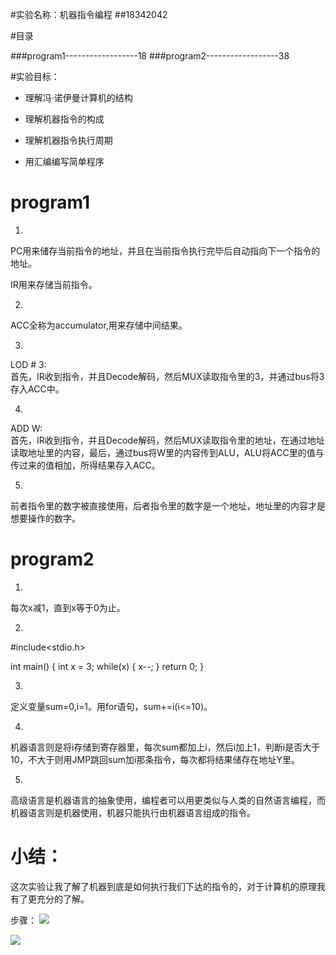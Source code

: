 #实验名称：机器指令编程
##18342042

#目录

###program1------------------18
###program2------------------38

#实验目标：
* 理解冯·诺伊曼计算机的结构         

* 理解机器指令的构成           

* 理解机器指令执行周期            

* 用汇编编写简单程序              

# program1
1) 
PC用来储存当前指令的地址，并且在当前指令执行完毕后自动指向下一个指令的地址。        

IR用来存储当前指令。        

2)
ACC全称为accumulator,用来存储中间结果。       

3)
LOD # 3:        
首先，IR收到指令，并且Decode解码，然后MUX读取指令里的3，并通过bus将3存入ACC中。     

4)
ADD W:      
首先，IR收到指令，并且Decode解码，然后MUX读取指令里的地址，在通过地址读取地址里的内容，最后，通过bus将W里的内容传到ALU，ALU将ACC里的值与传过来的值相加，所得结果存入ACC。       

5)
前者指令里的数字被直接使用，后者指令里的数字是一个地址，地址里的内容才是想要操作的数字。        

# program2
1)
每次x减1，直到x等于0为止。      

2)
 #include<stdio.h>

int main() {
    int x = 3;
    while(x) {
        x--;
    }
    return 0;
}

3)
定义变量sum=0,i=1。用for语句，sum+=i(i<=10)。       

4)
机器语言则是将i存储到寄存器里，每次sum都加上i，然后i加上1，判断i是否大于10，不大于则用JMP跳回sum加i那条指令，每次都将结果储存在地址Y里。        

5)
高级语言是机器语言的抽象使用，编程者可以用更类似与人类的自然语言编程，而机器语言则是机器使用，机器只能执行由机器语言组成的指令。        


# 小结：
这次实验让我了解了机器到底是如何执行我们下达的指令的，对于计算机的原理我有了更充分的了解。          

步骤：
![](http://a4.qpic.cn/psb?/V14CiVqW3GWRJY/EYEAsHSgBoLYMGUzxjWbFspRMgolcTMDR8oD3JINwAA!/c/dDMBAAAAAAAA&ek=1&kp=1&pt=0&bo=4wJxAQAAAAARF7E!&tl=3&vuin=2382454583&tm=1541685600&sce=60-2-2&rf=0-0)

![](http://a4.qpic.cn/psb?/V14CiVqW3GWRJY/589odwPIZQ3iAIXF33dXP9NZX17YFdv5FghVYOffpr0!/c/dC8BAAAAAAAA&ek=1&kp=1&pt=0&bo=6QJ0AQAAAAARF74!&tl=3&vuin=2382454583&tm=1541685600&sce=60-2-2&rf=0-0)